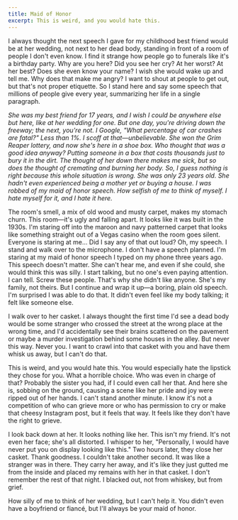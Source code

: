 ```yaml
---
title: Maid of Honor
excerpt: This is weird, and you would hate this.
---
```


I always thought the next speech I gave for my childhood best friend would be at her wedding, not next to her dead body, standing in front of a room of people I don't even know. I find it strange how people go to funerals like it's a birthday party. Why are you here? Did you see her cry? At her worst? At her best? Does she even know your name? I wish she would wake up and tell me. Why does that make me angry? I want to shout at people to get out, but that's not proper etiquette. So I stand here and say some speech that millions of people give every year, summarizing her life in a single paragraph.

*She was my best friend for 17 years, and I wish I could be anywhere else but here, like at her wedding for one. But one day, you're driving down the freeway; the next, you're not. I Google, "What percentage of car crashes are fatal?" Less than 1%. I scoff at that—unbelievable. She won the Grim Reaper lottery, and now she's here in a shoe box. Who thought that was a good idea anyway? Putting someone in a box that costs thousands just to bury it in the dirt. The thought of her down there makes me sick, but so does the thought of cremating and burning her body. So, I guess nothing is right because this whole situation is wrong. She was only 23 years old. She hadn't even experienced being a mother yet or buying a house. I was robbed of my maid of honor speech. How selfish of me to think of myself. I hate myself for it, and I hate it here.*

The room's smell, a mix of old wood and musty carpet, makes my stomach churn. This room&mdash;it's ugly and falling apart. It looks like it was built in the 1930s. I'm staring off into the maroon and navy patterned carpet that looks like something straight out of a Vegas casino when the room goes silent. Everyone is staring at me... Did I say any of that out loud? Oh, my speech. I stand and walk over to the microphone. I don't have a speech planned. I'm staring at my maid of honor speech I typed on my phone three years ago. This speech doesn't matter. She can't hear me, and even if she could, she would think this was silly. I start talking, but no one's even paying attention. I can tell. Screw these people. That's why she didn't like anyone. She's my family, not theirs. But I continue and wrap it up—a boring, plain old speech. I'm surprised I was able to do that. It didn't even feel like my body talking; it felt like someone else.

I walk over to her casket. I always thought the first time I'd see a dead body would be some stranger who crossed the street at the wrong place at the wrong time, and I'd accidentally see their brains scattered on the pavement or maybe a murder investigation behind some houses in the alley. But never this way. Never you. I want to crawl into that casket with you and have them whisk us away, but I can't do that.

This is weird, and you would hate this. You would especially hate the lipstick they chose for you. What a horrible choice. Who was even in charge of that? Probably the sister you had, if I could even call her that. And here she is, sobbing on the ground, causing a scene like her pride and joy were ripped out of her hands. I can't stand another minute. I know it's not a competition of who can grieve more or who has permission to cry or make that cheesy Instagram post, but it feels that way. It feels like they don't have the right to grieve.

I look back down at her. It looks nothing like her. This isn't my friend. It's not even her face; she's all distorted. I whisper to her, "Personally, I would have never put you on display looking like this." Two hours later, they close her casket. Thank goodness. I couldn't take another second. It was like a stranger was in there. They carry her away, and it's like they just gutted me from the inside and placed my remains with her in that casket. I don't remember the rest of that night. I blacked out, not from whiskey, but from grief.

How silly of me to think of her wedding, but I can't help it. You didn't even have a boyfriend or fiancé, but I'll always be your maid of honor.
